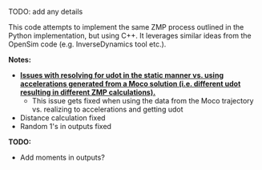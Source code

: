 TODO: add any details

This code attempts to implement the same ZMP process outlined in the Python implementation, but using C++. It leverages similar ideas from the OpenSim code (e.g. InverseDynamics tool etc.).

**Notes:**

- **<u>Issues with resolving for udot in the static manner vs. using accelerations generated from a Moco solution (i.e. different udot resulting in different ZMP calculations).</u>**
  - This issue gets fixed when using the data from the Moco trajectory vs. realizing to accelerations and getting udot
- Distance calculation fixed
- Random 1's in outputs fixed



**TODO:**

- Add moments in outputs?